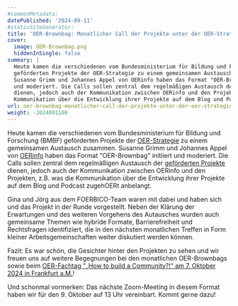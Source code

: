 ```yaml
---
#commonMetadata:
datePublished: '2024-09-11'
#staticSiteGenerator:
title: 'OER-Brownbag: Monatlicher Call der Projekte unter der OER-Strategie (OE_COM)'
cover:
  image: OER-Brownbag.png
  hiddenInSingle: false
summary: |
  Heute kamen die verschiedenen vom Bundesministerium für Bildung und Forschung (BMBF)
  geförderten Projekte der OER-Strategie zu einem gemeinsamen Austausch zusammen.
  Susanne Grimm und Johannes Appel von OERinfo haben das Format "OER-Brownbag" initiiert
  und moderiert. Die Calls sollen zentral dem regelmäßigen Austausch der geförderten Projekte
  dienen, jedoch auch der Kommunikation zwischen OERinfo und den Projekten, z.B. was die
  Kommunikation über die Entwicklung ihrer Projekte auf dem Blog und Podcast zugehOERt anbelangt. 
url: oer-brownbag-monatlicher-call-der-projekte-unter-der-oer-strategie-oe_com
weight: -2024091100
---
```


Heute kamen die verschiedenen vom Bundesministerium für Bildung und Forschung (BMBF) geförderten Projekte der [OER-Strategie](https://www.oer-strategie.de/) zu einem gemeinsamen Austausch zusammen. Susanne Grimm und Johannes Appel von [OERinfo](https://open-educational-resources.de/) haben das Format "OER-Brownbag" initiiert und moderiert. Die Calls sollen zentral dem regelmäßigen Austausch der [geförderten Projekte](https://www.oer-strategie.de/foerdern/gefoerderte-projekte/) dienen, jedoch auch der Kommunikation zwischen OERinfo und den Projekten, z.B. was die Kommunikation über die Entwicklung ihrer Projekte auf dem Blog und Podcast zugehOERt anbelangt. 

Gina und Jörg aus dem FOERBICO-Team waren mit dabei und haben sich und das Projekt in der Runde vorgestellt. Neben der Klärung der Erwartungen und des weiteren Vorgehens des Autausches wurden auch gemeinsame Themen wie hybride Formate, Barrierefreiheit und Rechtsfragen identifiziert, die in den nächsten monatlichen Treffen in Form kleiner Arbeitsgemeinschaften weiter diskutiert werden können. 

Fazit: Es war schön, die Gesichter hinter den Projekten zu sehen und wir freuen uns auf weitere Begegnungen bei den monatlichen OER-Brownbags sowie beim [OER-Fachtag "„How to build a Community?!“ am 7. Oktober 2024 in Frankfurt a.M.](https://open-educational-resources.de/oerinfo-fachtag/)!

Und schonmal vormerken: Das nächste Zoom-Meeting in diesem Format haben wir für den 9. Oktober auf 13 Uhr vereinbart. Kommt gerne dazu! 